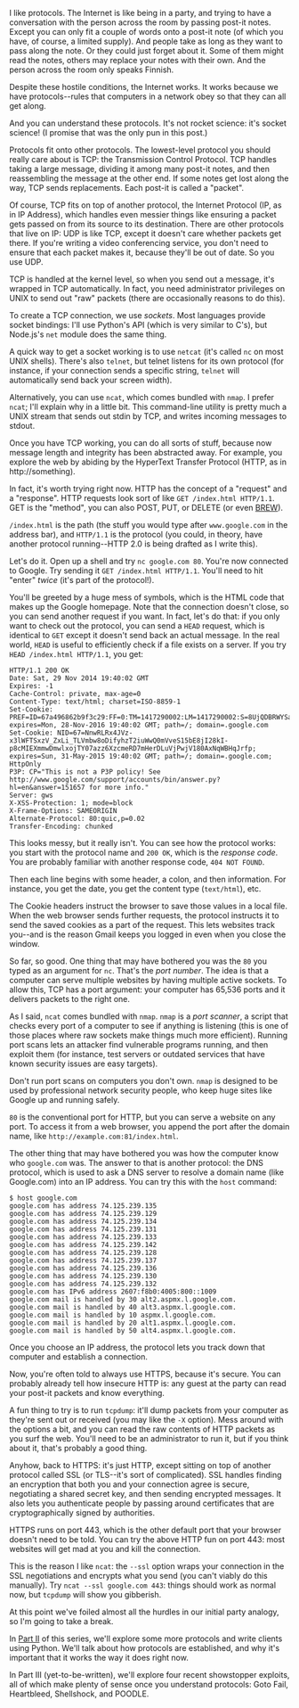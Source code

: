 I like protocols. The Internet is like being in a party, and trying to have a
conversation with the person across the room by passing post-it notes. Except
you can only fit a couple of words onto a post-it note (of which you have, of
course, a limited supply). And people take as long as they want to pass along
the note. Or they could just forget about it. Some of them might read the
notes, others may replace your notes with their own. And the person across the
room only speaks Finnish.

Despite these hostile conditions, the Internet works. It works because we have
protocols--rules that computers in a network obey so that they can all get
along.

And you can understand these protocols. It's not rocket science: it's socket
science! (I promise that was the only pun in this post.)

Protocols fit onto other protocols. The lowest-level protocol you should really
care about is TCP: the Transmission Control Protocol. TCP handles taking a
large message, dividing it among many post-it notes, and then reassembling the
message at the other end. If some notes get lost along the way, TCP sends
replacements. Each post-it is called a "packet".

Of course, TCP fits on top of another protocol, the Internet Protocol (IP, as
in IP Address), which handles even messier things like ensuring a packet gets
passed on from its source to its destination. There are other protocols that
live on IP: UDP is like TCP, except it doesn't care whether packets get there.
If you're writing a video conferencing service, you don't need to ensure that
each packet makes it, because they'll be out of date. So you use UDP.

TCP is handled at the kernel level, so when you send out a message, it's
wrapped in TCP automatically. In fact, you need administrator privileges on
UNIX to send out "raw" packets (there are occasionally reasons to do this).

To create a TCP connection, we use *sockets*. Most languages provide socket
bindings: I'll use Python's API (which is very similar to C's), but Node.js's
`net` module does the same thing.

A quick way to get a socket working is to use `netcat` (it's called `nc` on
most UNIX shells). There's also `telnet`, but telnet listens for its own
protocol (for instance, if your connection sends a specific string, `telnet`
will automatically send back your screen width).

Alternatively, you can use `ncat`, which comes bundled with `nmap`. I prefer
`ncat`; I'll explain why in a little bit. This command-line utility is pretty
much a UNIX stream that sends out stdin by TCP, and writes incoming messages to
stdout.

Once you have TCP working, you can do all sorts of stuff, because now message
length and integrity has been abstracted away. For example, you explore the web
by abiding by the HyperText Transfer Protocol (HTTP, as in http://something).

In fact, it's worth trying right now. HTTP has the concept of a "request" and a
"response". HTTP requests look sort of like `GET /index.html HTTP/1.1`. GET is
the "method", you can also POST, PUT, or DELETE (or even
[BREW](http://en.wikipedia.org/wiki/Hyper_Text_Coffee_Pot_Control_Protocol)).

`/index.html` is the path (the stuff you would type after `www.google.com` in
the address bar), and `HTTP/1.1` is the protocol (you could, in theory, have
another protocol running--HTTP 2.0 is being drafted as I write this).

Let's do it. Open up a shell and try `nc google.com 80`. You're now connected
to Google. Try sending it `GET /index.html HTTP/1.1`. You'll need to hit
"enter" *twice* (it's part of the protocol!).

You'll be greeted by a huge mess of symbols, which is the HTML code that makes
up the Google homepage. Note that the connection doesn't close, so you can send
another request if you want. In fact, let's do that: if you only want to check
out the protocol, you can send a `HEAD` request, which is identical to `GET`
except it doesn't send back an actual message. In the real world, `HEAD` is
useful to efficiently check if a file exists on a server. If you try `HEAD
/index.html HTTP/1.1`, you get:

```
HTTP/1.1 200 OK
Date: Sat, 29 Nov 2014 19:40:02 GMT
Expires: -1
Cache-Control: private, max-age=0
Content-Type: text/html; charset=ISO-8859-1
Set-Cookie: PREF=ID=67a496862b9f3c29:FF=0:TM=1417290002:LM=1417290002:S=8UjQDBRWYSa1y9tA; expires=Mon, 28-Nov-2016 19:40:02 GMT; path=/; domain=.google.com
Set-Cookie: NID=67=NnwRLRx4JVz-x3lWFTSxzV_ZxLi_TLVmbw8oDifyhzT2iuWwQ0mVveS15bE8jI28kI-p8cMIEXmmwDmwlxojTY07azz6XzcmeRD7mHerDLuVjPwjV180AxNqWBHqJrfp; expires=Sun, 31-May-2015 19:40:02 GMT; path=/; domain=.google.com; HttpOnly
P3P: CP="This is not a P3P policy! See http://www.google.com/support/accounts/bin/answer.py?hl=en&answer=151657 for more info."
Server: gws
X-XSS-Protection: 1; mode=block
X-Frame-Options: SAMEORIGIN
Alternate-Protocol: 80:quic,p=0.02
Transfer-Encoding: chunked
```

This looks messy, but it really isn't. You can see how the protocol works: you
start with the protocol name and `200 OK`, which is the *response code*. You
are probably familiar with another response code, `404 NOT FOUND`.

Then each line begins with some header, a colon, and then information. For
instance, you get the date, you get the content type (`text/html`), etc.

The Cookie headers instruct the browser to save those values in a local file.
When the web browser sends further requests, the protocol instructs it to send
the saved cookies as a part of the request. This lets websites track you--and
is the reason Gmail keeps you logged in even when you close the window.

So far, so good. One thing that may have bothered you was the `80` you typed
as an argument for `nc`. That's the *port number*. The idea is that a computer
can serve multiple websites by having multiple active sockets. To allow this,
TCP has a port argument: your computer has 65,536 ports and it delivers packets
to the right one.

As I said, `ncat` comes bundled with `nmap`. `nmap` is a *port scanner*, a
script that checks every port of a computer to see if anything is listening
(this is one of those places where raw sockets make things much more
efficient). Running port scans lets an attacker find vulnerable programs
running, and then exploit them (for instance, test servers or outdated services
that have known security issues are easy targets).

Don't run port scans on computers you don't own. `nmap` is designed to be used
by professional network security people, who keep huge sites like Google up and
running safely.

`80` is the conventional port for HTTP, but you can serve a website on any
port. To access it from a web browser, you append the port after the domain
name, like `http://example.com:81/index.html`.

The other thing that may have bothered you was how the computer know who
`google.com` was. The answer to that is another protocol: the DNS protocol,
which is used to ask a DNS server to resolve a domain name (like Google.com)
into an IP address. You can try this with the `host` command:

```
$ host google.com
google.com has address 74.125.239.135
google.com has address 74.125.239.129
google.com has address 74.125.239.134
google.com has address 74.125.239.131
google.com has address 74.125.239.133
google.com has address 74.125.239.142
google.com has address 74.125.239.128
google.com has address 74.125.239.137
google.com has address 74.125.239.136
google.com has address 74.125.239.130
google.com has address 74.125.239.132
google.com has IPv6 address 2607:f8b0:4005:800::1009
google.com mail is handled by 30 alt2.aspmx.l.google.com.
google.com mail is handled by 40 alt3.aspmx.l.google.com.
google.com mail is handled by 10 aspmx.l.google.com.
google.com mail is handled by 20 alt1.aspmx.l.google.com.
google.com mail is handled by 50 alt4.aspmx.l.google.com.
```

Once you choose an IP address, the protocol lets you track down that computer
and establish a connection.

Now, you're often told to always use HTTPS, because it's secure. You can
probably already tell how insecure HTTP is: any guest at the party can read
your post-it packets and know everything.

A fun thing to try is to run `tcpdump`: it'll dump packets from your computer
as they're sent out or received (you may like the `-X` option). Mess around
with the options a bit, and you can read the raw contents of HTTP packets as
you surf the web. You'll need to be an administrator to run it, but if you
think about it, that's probably a good thing.

Anyhow, back to HTTPS: it's just HTTP, except sitting on top of another
protocol called SSL (or TLS--it's sort of complicated). SSL handles finding an
encryption that both you and your connection agree is secure, negotiating a
shared secret key, and then sending encrypted messages. It also lets you
authenticate people by passing around certificates that are cryptographically
signed by authorities.

HTTPS runs on port 443, which is the other default port that your browser
doesn't need to be told. You can try the above HTTP fun on port 443: most
websites will get mad at you and kill the connection.

This is the reason I like `ncat`: the `--ssl` option wraps your connection in
the SSL negotiations and encrypts what you send (you can't viably do this
manually). Try `ncat --ssl google.com 443`: things should work as normal now,
but `tcpdump` will show you gibberish.

At this point we've foiled almost all the hurdles in our initial party analogy,
so I'm going to take a break.

In [Part II](socket-science-2.html) of this series, we'll explore some more
protocols and write clients using Python. We'll talk about how protocols are
established, and why it's important that it works the way it does right now.

In Part III (yet-to-be-written), we'll explore four recent showstopper
exploits, all of which make plenty of sense once you understand protocols: Goto
Fail, Heartbleed, Shellshock, and POODLE.
